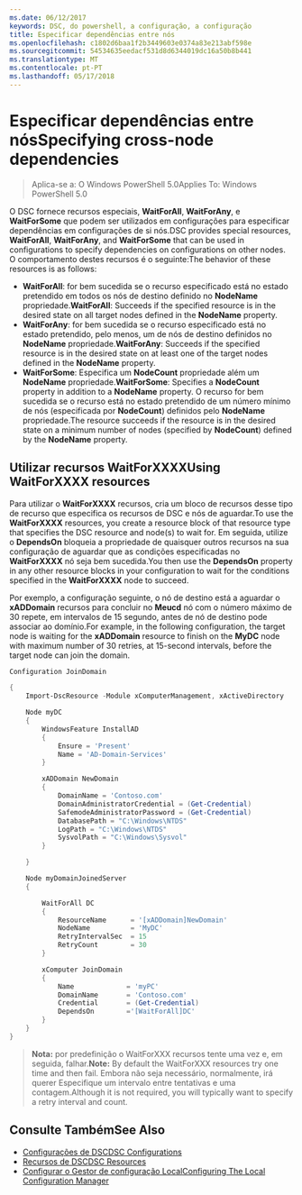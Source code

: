 ```yaml
---
ms.date: 06/12/2017
keywords: DSC, do powershell, a configuração, a configuração
title: Especificar dependências entre nós
ms.openlocfilehash: c1802d6baa1f2b3449603e0374a83e213abf598e
ms.sourcegitcommit: 54534635eedacf531d8d6344019dc16a50b8b441
ms.translationtype: MT
ms.contentlocale: pt-PT
ms.lasthandoff: 05/17/2018
---
```

# <a name="specifying-cross-node-dependencies"></a><span data-ttu-id="2ca14-103">Especificar dependências entre nós</span><span class="sxs-lookup"><span data-stu-id="2ca14-103">Specifying cross-node dependencies</span></span>

> <span data-ttu-id="2ca14-104">Aplica-se a: O Windows PowerShell 5.0</span><span class="sxs-lookup"><span data-stu-id="2ca14-104">Applies To: Windows PowerShell 5.0</span></span>

<span data-ttu-id="2ca14-105">O DSC fornece recursos especiais, **WaitForAll**, **WaitForAny**, e **WaitForSome** que podem ser utilizados em configurações para especificar dependências em configurações de si nós.</span><span class="sxs-lookup"><span data-stu-id="2ca14-105">DSC provides special resources, **WaitForAll**, **WaitForAny**, and **WaitForSome** that can be used in configurations to specify dependencies on configurations on other nodes.</span></span> <span data-ttu-id="2ca14-106">O comportamento destes recursos é o seguinte:</span><span class="sxs-lookup"><span data-stu-id="2ca14-106">The behavior of these resources is as follows:</span></span>

* <span data-ttu-id="2ca14-107">**WaitForAll**: for bem sucedida se o recurso especificado está no estado pretendido em todos os nós de destino definido no **NodeName** propriedade.</span><span class="sxs-lookup"><span data-stu-id="2ca14-107">**WaitForAll**: Succeeds if the specified resource is in the desired state on all target nodes defined in the **NodeName** property.</span></span>
* <span data-ttu-id="2ca14-108">**WaitForAny**: for bem sucedida se o recurso especificado está no estado pretendido, pelo menos, um de nós de destino definidos no **NodeName** propriedade.</span><span class="sxs-lookup"><span data-stu-id="2ca14-108">**WaitForAny**: Succeeds if the specified resource is in the desired state on at least one of the target nodes defined in the **NodeName** property.</span></span>
* <span data-ttu-id="2ca14-109">**WaitForSome**: Especifica um **NodeCount** propriedade além um **NodeName** propriedade.</span><span class="sxs-lookup"><span data-stu-id="2ca14-109">**WaitForSome**: Specifies a **NodeCount** property in addition to a **NodeName** property.</span></span> <span data-ttu-id="2ca14-110">O recurso for bem sucedida se o recurso está no estado pretendido de um número mínimo de nós (especificada por **NodeCount**) definidos pelo **NodeName** propriedade.</span><span class="sxs-lookup"><span data-stu-id="2ca14-110">The resource succeeds if the resource is in the desired state on a minimum number of nodes (specified by **NodeCount**) defined by the **NodeName** property.</span></span>

## <a name="using-waitforxxxx-resources"></a><span data-ttu-id="2ca14-111">Utilizar recursos WaitForXXXX</span><span class="sxs-lookup"><span data-stu-id="2ca14-111">Using WaitForXXXX resources</span></span>

<span data-ttu-id="2ca14-112">Para utilizar o **WaitForXXXX** recursos, cria um bloco de recursos desse tipo de recurso que especifica os recursos de DSC e nós de aguardar.</span><span class="sxs-lookup"><span data-stu-id="2ca14-112">To use the **WaitForXXXX** resources, you create a resource block of that resource type that specifies the DSC resource and node(s) to wait for.</span></span> <span data-ttu-id="2ca14-113">Em seguida, utilize o **DependsOn** bloqueia a propriedade de quaisquer outros recursos na sua configuração de aguardar que as condições especificadas no **WaitForXXXX** nó seja bem sucedida.</span><span class="sxs-lookup"><span data-stu-id="2ca14-113">You then use the **DependsOn** property in any other resource blocks in your configuration to wait for the conditions specified in the **WaitForXXXX** node to succeed.</span></span>

<span data-ttu-id="2ca14-114">Por exemplo, a configuração seguinte, o nó de destino está a aguardar o **xADDomain** recursos para concluir no **Meucd** nó com o número máximo de 30 repete, em intervalos de 15 segundo, antes de nó de destino pode associar ao domínio.</span><span class="sxs-lookup"><span data-stu-id="2ca14-114">For example, in the following configuration, the target node is waiting for the **xADDomain** resource to finish on the **MyDC** node with maximum number of 30 retries, at 15-second intervals, before the target node can join the domain.</span></span>

```powershell
Configuration JoinDomain

{
    Import-DscResource -Module xComputerManagement, xActiveDirectory

    Node myDC
    {
        WindowsFeature InstallAD
        {
            Ensure = 'Present'
            Name = 'AD-Domain-Services'
        }

        xADDomain NewDomain
        {
            DomainName = 'Contoso.com'
            DomainAdministratorCredential = (Get-Credential)
            SafemodeAdministratorPassword = (Get-Credential)
            DatabasePath = "C:\Windows\NTDS"
            LogPath = "C:\Windows\NTDS"
            SysvolPath = "C:\Windows\Sysvol"
        }

    }

    Node myDomainJoinedServer
    {

        WaitForAll DC
        {
            ResourceName      = '[xADDomain]NewDomain'
            NodeName          = 'MyDC'
            RetryIntervalSec  = 15
            RetryCount        = 30
        }

        xComputer JoinDomain
        {
            Name             = 'myPC'
            DomainName       = 'Contoso.com'
            Credential       = (Get-Credential)
            DependsOn        ='[WaitForAll]DC'
        }
    }
}
```

><span data-ttu-id="2ca14-115">**Nota:** por predefinição o WaitForXXX recursos tente uma vez e, em seguida, falhar.</span><span class="sxs-lookup"><span data-stu-id="2ca14-115">**Note:** By default the WaitForXXX resources try one time and then fail.</span></span> <span data-ttu-id="2ca14-116">Embora não seja necessário, normalmente, irá querer Especifique um intervalo entre tentativas e uma contagem.</span><span class="sxs-lookup"><span data-stu-id="2ca14-116">Although it is not required, you will typically want to specify a retry interval and count.</span></span>

## <a name="see-also"></a><span data-ttu-id="2ca14-117">Consulte Também</span><span class="sxs-lookup"><span data-stu-id="2ca14-117">See Also</span></span>
* [<span data-ttu-id="2ca14-118">Configurações de DSC</span><span class="sxs-lookup"><span data-stu-id="2ca14-118">DSC Configurations</span></span>](configurations.md)
* [<span data-ttu-id="2ca14-119">Recursos de DSC</span><span class="sxs-lookup"><span data-stu-id="2ca14-119">DSC Resources</span></span>](resources.md)
* [<span data-ttu-id="2ca14-120">Configurar o Gestor de configuração Local</span><span class="sxs-lookup"><span data-stu-id="2ca14-120">Configuring The Local Configuration Manager</span></span>](metaConfig.md)